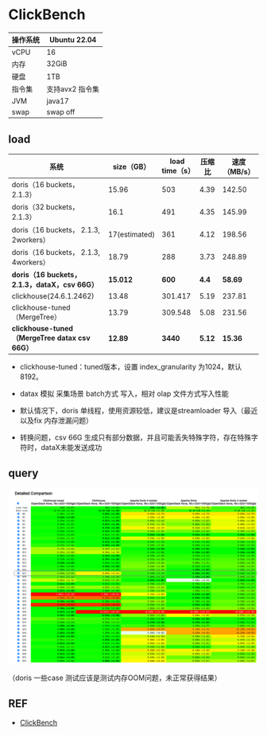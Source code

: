 # ClickBench

| 操作系统 | Ubuntu 22.04 |
| ---- | ------------ |
| vCPU | 16           |
| 内存   | 32GiB        |
| 硬盘   | 1TB       |
| 指令集  | 支持avx2 指令集   |
| JVM  | java17       |
| swap | swap off     |

## load

| 系统                                            | size（GB）      | load time（s） | 压缩比      | 速度（MB/s）  |
| --------------------------------------------- | ------------- | ------------ | -------- | --------- |
| doris（16 buckets， 2.1.3）                      | 15.96         | 503          | 4.39     | 142.50    |
| doris（32 buckets， 2.1.3）                      | 16.1          | 491          | 4.35     | 145.99    |
| doris（16 buckets， 2.1.3, 2workers）            | 17(estimated) | 361          | 4.12     | 198.56    |
| doris（16 buckets， 2.1.3, 4workers）            | 18.79         | 288          | 3.73     | 248.89    |
| **doris（16 buckets，2.1.3，dataX，csv 66G）**     | **15.012**    | **600**      | **4.4**  | **58.69** |
| clickhouse(24.6.1.2462)                       | 13.48         | 301.417      | 5.19     | 237.81    |
| clickhouse-tuned（MergeTree）                   | 13.79         | 309.548      | 5.08     | 231.56    |
| **clickhouse-tuned（MergeTree datax csv 66G）** | **12.89**     | **3440**     | **5.12** | **15.36** |


- clickhouse-tuned：tuned版本，设置 index_granularity 为1024，默认8192。 


- datax 模拟 采集场景 batch方式 写入，相对 olap 文件方式写入性能

- 默认情况下，doris 单线程，使用资源较低，建议是streamloader 导入（最近以及fix 内存泄漏问题）

- 转换问题，csv 66G 生成只有部分数据，并且可能丢失特殊字符，存在特殊字符时，dataX未能发送成功

## query

![](./img/clickbench.png)

（doris 一些case 测试应该是测试内存OOM问题，未正常获得结果）

## REF

- [ClickBench](https://benchmark.clickhouse.com/)

